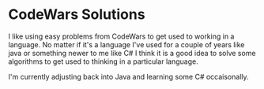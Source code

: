 # CodeWars Solutions
I like using easy problems from CodeWars to get used to working in a language. No matter if it's a language I've used for a couple of years like java or something newer to me like C# I think it is a good idea to solve some algorithms to get used to thinking in a particular language.

I'm currently adjusting back into Java and learning some C# occaisonally.
